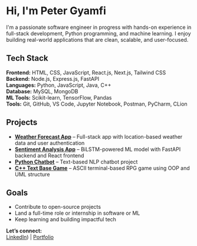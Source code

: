 #  Hi, I'm Peter Gyamfi

I'm a passionate software engineer in progress with hands-on experience in full-stack development, Python programming, and machine learning. 
I enjoy building real-world applications that are clean, scalable, and user-focused.

## Tech Stack
**Frontend:** HTML, CSS, JavaScript, React.js, Next.js, Tailwind CSS  
**Backend:** Node.js, Express.js, FastAPI  
**Languages:** Python, JavaScript, Java, C++  
**Database:** MySQL, MongoDB  
**ML Tools:** Scikit-learn, TensorFlow, Pandas  
**Tools:** Git, GitHub, VS Code, Jupyter Notebook, Postman, PyCharm, CLion

##  Projects
-  **[Weather Forecast App](#)** – Full-stack app with location-based weather data and user authentication  
-  **[Sentiment Analysis App](#)** – BiLSTM-powered ML model with FastAPI backend and React frontend  
-  **[Python Chatbot](#)** – Text-based NLP chatbot project  
-  **[C++ Text Base Game](#)** – ASCII terminal-based RPG game using OOP and UML structure

##  Goals
- Contribute to open-source projects  
- Land a full-time role or internship in software or ML  
- Keep learning and building impactful tech

**Let’s connect:**  
[LinkedIn](https://www.linkedin.com/in/peter-g-a57117259/)) | [Portfolio](https://peterdev.net)
